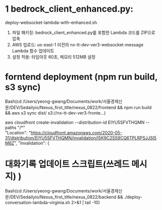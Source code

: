 # 1 bedrock_client_enhanced.py:

deploy-websocket-lambda-with-enhanced.sh

1. 파일 패키징: bedrock_client_enhanced.py를 포함한 Lambda 코드를 ZIP으로 압축
2. AWS 업로드: us-east-1 리전의 nx-tt-dev-ver3-websocket-message Lambda 함수 업데이트
3. 설정 적용: 타임아웃 60초, 메모리 512MB 설정

# forntend deployment (npm run build, s3 sync)

Bash(cd /Users/yeong-gwang/Documents/work/서울경제신문/DEV/Sedailyio/Nexus_first_title/nexus_0822/frontend && npm run build && aws s3 sync dist/
s3://nx-tt-dev-ver3-fronte…)

aws cloudfront create-invalidation --distribution-id EIYU5SFVTHQMN --paths "/\*"  
 "Location": "https://cloudfront.amazonaws.com/2020-05-31/distribution/EIYU5SFVTHQMN/invalidation/I5K9C2SS9CQ6TPLRPSJJSI5M6Z",
"Invalidation": {

# 대화기록 업데이트 스크립트(쓰레드 메시지) )

Bash(cd /Users/yeong-gwang/Documents/work/서울경제신문/DEV/Sedailyio/Nexus_first_title/nexus_0822/backend && ./deploy-conversation-lambda-virginia.sh 2>&1 | tail -10)
